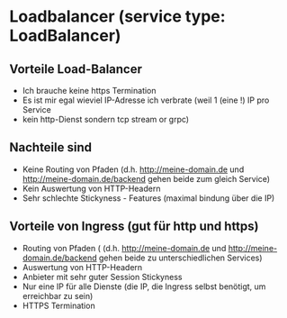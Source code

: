 # Loadbalancer (service type: LoadBalancer) 

## Vorteile Load-Balancer 

  * Ich brauche keine https Termination
  * Es ist mir egal wieviel IP-Adresse ich verbrate (weil 1 (eine !) IP pro Service
  * kein http-Dienst sondern tcp stream or grpc)

## Nachteile sind 

  * Keine Routing von Pfaden (d.h. http://meine-domain.de und http://meine-domain.de/backend gehen beide zum gleich Service)
  * Kein Auswertung von HTTP-Headern
  * Sehr schlechte Stickyness - Features (maximal bindung über die IP) 


## Vorteile von Ingress (gut für http und https)

  * Routing von Pfaden ( (d.h. http://meine-domain.de und http://meine-domain.de/backend gehen beide zu unterschiedlichen Services)
  * Auswertung von HTTP-Headern
  * Anbieter mit sehr guter Session Stickyness
  * Nur eine IP für alle Dienste (die IP, die Ingress selbst benötigt, um erreichbar zu sein)
  * HTTPS Termination
